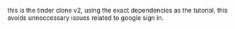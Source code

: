 this is the tinder clone v2, using the exact dependencies as the tutorial, this avoids unneccessary issues related to google sign in.